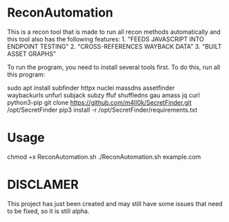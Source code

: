 # ReconAutomation
This is a recon tool that is made to run all recon methods automatically and this tool also has the following features: 1. "FEEDS JAVASCRIPT INTO ENDPOINT TESTING" 2. "CROSS-REFERENCES WAYBACK DATA" 3. "BUILT ASSET GRAPHS"

To run the program, you need to install several tools first. To do this, run all this program: 

sudo apt install subfinder httpx nuclei massdns assetfinder \
waybackurls unfurl subjack subzy ffuf shuffledns gau amass jq curl python3-pip
git clone https://github.com/m4ll0k/SecretFinder.git /opt/SecretFinder
pip3 install -r /opt/SecretFinder/requirements.txt

# Usage
chmod +x ReconAutomation.sh
./ReconAutomation.sh example.com

# DISCLAMER
This project has just been created and may still have some issues that need to be fixed, so it is still alpha.
